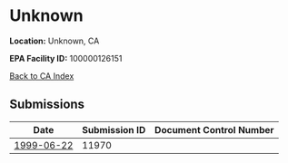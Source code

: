 # Unknown

**Location:** Unknown, CA

**EPA Facility ID:** 100000126151

[Back to CA Index](../../index.md)

## Submissions

| Date | Submission ID | Document Control Number |
|------|--------------|-------------------------|
| [1999-06-22](submissions/11970.md) | 11970 |  |
